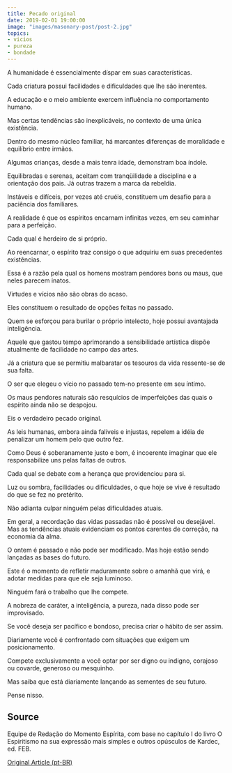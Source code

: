 ```yaml
---
title: Pecado original
date: 2019-02-01 19:00:00
image: "images/masonary-post/post-2.jpg"
topics: 
- vicios
- pureza
- bondade
---
```


A humanidade é essencialmente díspar em suas características.

Cada criatura possui facilidades e dificuldades que lhe são inerentes.

A educação e o meio ambiente exercem influência no comportamento humano.

Mas certas tendências são inexplicáveis, no contexto de uma única existência.

Dentro do mesmo núcleo familiar, há marcantes diferenças de moralidade e
equilíbrio entre irmãos.

Algumas crianças, desde a mais tenra idade, demonstram boa índole.

Equilibradas e serenas, aceitam com tranqüilidade a disciplina e a orientação
dos pais. Já outras trazem a marca da rebeldia.

Instáveis e difíceis, por vezes até cruéis, constituem um desafio para a
paciência dos familiares.

A realidade é que os espíritos encarnam infinitas vezes, em seu caminhar para a
perfeição.

Cada qual é herdeiro de si próprio.

Ao reencarnar, o espírito traz consigo o que adquiriu em suas precedentes
existências.

Essa é a razão pela qual os homens mostram pendores bons ou maus, que neles
parecem inatos.

Virtudes e vícios não são obras do acaso.

Eles constituem o resultado de opções feitas no passado.

Quem se esforçou para burilar o próprio intelecto, hoje possui avantajada
inteligência.

Aquele que gastou tempo aprimorando a sensibilidade artística dispõe atualmente
de facilidade no campo das artes.

Já a criatura que se permitiu malbaratar os tesouros da vida ressente-se de sua
falta.

O ser que elegeu o vício no passado tem-no presente em seu íntimo.

Os maus pendores naturais são resquícios de imperfeições das quais o espírito
ainda não se despojou.

Eis o verdadeiro pecado original.

As leis humanas, embora ainda falíveis e injustas, repelem a idéia de penalizar
um homem pelo que outro fez.

Como Deus é soberanamente justo e bom, é incoerente imaginar que ele
responsabilize uns pelas faltas de outros.

Cada qual se debate com a herança que providenciou para si.

Luz ou sombra, facilidades ou dificuldades, o que hoje se vive é resultado do
que se fez no pretérito.

Não adianta culpar ninguém pelas dificuldades atuais.

Em geral, a recordação das vidas passadas não é possível ou desejável. Mas as
tendências atuais evidenciam os pontos carentes de correção, na economia da
alma.

O ontem é passado e não pode ser modificado. Mas hoje estão sendo lançadas as
bases do futuro.

Este é o momento de refletir maduramente sobre o amanhã que virá, e adotar
medidas para que ele seja luminoso.

Ninguém fará o trabalho que lhe compete.

A nobreza de caráter, a inteligência, a pureza, nada disso pode ser
improvisado.

Se você deseja ser pacífico e bondoso, precisa criar o hábito de ser assim.

Diariamente você é confrontado com situações que exigem um posicionamento.

Compete exclusivamente a você optar por ser digno ou indigno, corajoso ou
covarde, generoso ou mesquinho.

Mas saiba que está diariamente lançando as sementes de seu futuro.

Pense nisso.

## Source
Equipe de Redação do Momento Espírita, com base no capítulo I do livro O
Espiritismo na sua expressão mais simples e outros opúsculos de Kardec, ed.
FEB.


[Original Article (pt-BR)](http://momento.com.br/pt/ler_texto.php?id=1405)
